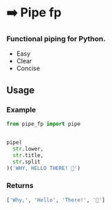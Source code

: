 # ➡️ Pipe fp

### Functional piping for Python.

- Easy
- Clear
- Concise

## Usage
### Example

```python
from pipe_fp import pipe


pipe(
  str.lower,
  str.title,
  str.split
)('WHY, HELLO THERE! 🐰')
``` 
### Returns

```python
['Why,', 'Hello', 'There!', '🐰']
```
